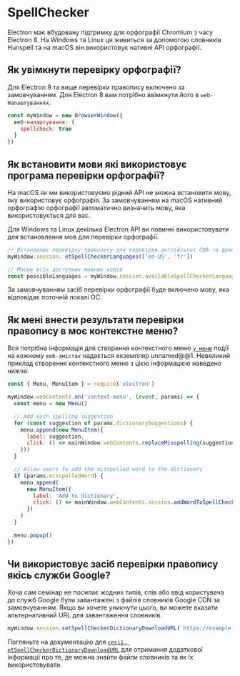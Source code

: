 # SpellChecker

Electron має вбудовану підтримку для орфографії Chromium з часу Electron 8.  На Windows та Linux ця живиться за допомогою словників Hunspell та на macOS він використовує нативні API орфографії.

## Як увімкнути перевірку орфографії?

Для Electron 9 та вище перевірки правопису включено за замовчуванням.  Для Electron 8 вам потрібно ввімкнути його в `web-Налаштуваннях`.

```js
const myWindow = new BrowserWindow({
  веб-налаштування: {
    spellcheck: true
  }
})
```

## Як встановити мови які використовує програма перевірки орфографії?

На macOS як ми використовуємо рідний API не можна встановити мову, яку використовує орфографія. За замовчуванням на macOS нативний орфографію орфографії автоматично визначить мову, яка використовується для вас.

Для Windows та Linux декілька Electron API ви повинні використовувати для встановлення мов для перевірки орфографії.

```js
// Встановлює перевірку правопису для перевірки англійської США та французької
myWindow.session. etSpellCheckerLanguages(['en-US', 'fr'])

// Масив всіх доступних мовних кодів
const possibleLanguages = myWindow.session.availableSpellCheckerLanguages
```

За замовчуванням засіб перевірки орфографії буде включено мову, яка відповідає поточній локалі ОС.

## Як мені внести результати перевірки правопису в моє контекстне меню?

Вся потрібна інформація для створення контекстного меню [`у меню`](../api/web-contents.md#event-context-menu) події на кожному `веб-змістах` надається екземпляр unnamed@@1.  Невеликий приклад створення контекстного меню з цією інформацією наведено нижче.

```js
const { Menu, MenuItem } = require('electron')

myWindow.webContents.on('context-menu', (event, params) => {
  const menu = new Menu()

  // Add each spelling suggestion
  for (const suggestion of params.dictionarySuggestions) {
    menu.append(new MenuItem({
      label: suggestion,
      click: () => mainWindow.webContents.replaceMisspelling(suggestion)
    }))
  }

  // Allow users to add the misspelled word to the dictionary
  if (params.misspelledWord) {
    menu.append(
      new MenuItem({
        label: 'Add to dictionary',
        click: () => mainWindow.webContents.session.addWordToSpellCheckerDictionary(params.misspelledWord)
      })
    )
  }

  menu.popup()
})
```

## Чи використовує засіб перевірки правопису якісь служби Google?

Хоча сам семінар не посилає жодних типів, слів або ввід користувача до служб Google були завантажені з файлів словників Google CDN за замовчуванням.  Якщо ви хочете уникнути цього, ви можете вказати альтернативний URL для завантаження словників.

```js
myWindow.session.setSpellCheckerDictionaryDownloadURL('https://example.com/dictionaries/')
```

Погляньте на документацію для [`сесії. etSpellCheckerDictionaryDownloadURL`](../api/session.md#sessetspellcheckerdictionarydownloadurlurl) для отримання додаткової інформації про те, де можна знайти файли словників та як їх використовувати.
